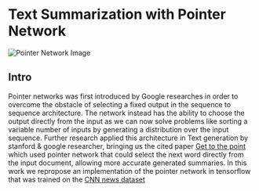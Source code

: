 # Text Summarization with Pointer Network
![Pointer Network Image](https://snag.gy/jYLZJQ.jpg)
## Intro
Pointer networks was first introduced by Google researches in order to overcome the obstacle of selecting a fixed output in the sequence to sequence architecture. The network instead has the ability to choose the output directly from the input as we can now solve problems like sorting a variable number of inputs by generating a distribution over the input sequence. Further research applied this architecture in Text generation by stanford & google researcher, bringing us the cited paper [Get to the point](https://arxiv.org/abs/1704.04368) which used pointer network that could select the next word directly from the input document, allowing more accurate generated summaries. In this work we repropose an implementation of the pointer network in tensorflow that was trained on the [CNN news dataset](https://github.com/abisee/cnn-dailymail)
